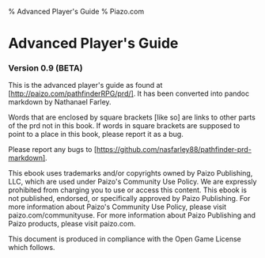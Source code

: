 % Advanced Player's Guide
% Piazo.com

# Advanced Player's Guide

### Version 0.9 (BETA)

This is the advanced player's guide as found at
[http://paizo.com/pathfinderRPG/prd/]. It has been converted into
pandoc markdown by Nathanael Farley. 

Words that are enclosed by square brackets [like so] are links to
other parts of the prd not in this book. If words in square
brackets are supposed to point to a place in this book, please
report it as a bug.

Please report any bugs to
[https://github.com/nasfarley88/pathfinder-prd-markdown].

This ebook uses trademarks and/or copyrights owned by Paizo
Publishing, LLC, which are used under Paizo's Community Use
Policy. We are expressly prohibited from charging you to use or
access this content. This ebook is not published, endorsed, or
specifically approved by Paizo Publishing. For more information
about Paizo's Community Use Policy, please visit
paizo.com/communityuse. For more information about Paizo
Publishing and Paizo products, please visit paizo.com.

This document is produced in compliance with the Open Game
License which follows.
